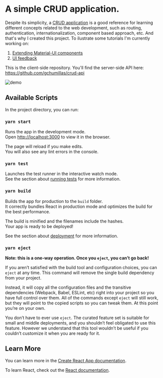 # A simple CRUD application.

Despite its simplicity, a [CRUD application](https://en.wikipedia.org/wiki/Create,_read,_update_and_delete) is a good reference for learning different concepts related to the web development, such as routing, authentication, internationalization, component based approach, etc. And that's why I created this project. To ilustrate some tutorials I'm currently working on:

1. [Extending Material-UI components](https://gonzalo-chumillas.github.io/extendind-mui-components/)
2. [UI feedback](https://gonzalo-chumillas.github.io/ui-feedback/)

This is the client-side repository. You'll find the server-side API here:<br>
https://github.com/gchumillas/crud-api

![demo](https://user-images.githubusercontent.com/5312427/72297283-de6f9580-365b-11ea-88ed-3bf5c8ab7e39.gif)

## Available Scripts

In the project directory, you can run:

### `yarn start`

Runs the app in the development mode.<br />
Open [http://localhost:3000](http://localhost:3000) to view it in the browser.

The page will reload if you make edits.<br />
You will also see any lint errors in the console.

### `yarn test`

Launches the test runner in the interactive watch mode.<br />
See the section about [running tests](https://facebook.github.io/create-react-app/docs/running-tests) for more information.

### `yarn build`

Builds the app for production to the `build` folder.<br />
It correctly bundles React in production mode and optimizes the build for the best performance.

The build is minified and the filenames include the hashes.<br />
Your app is ready to be deployed!

See the section about [deployment](https://facebook.github.io/create-react-app/docs/deployment) for more information.

### `yarn eject`

**Note: this is a one-way operation. Once you `eject`, you can’t go back!**

If you aren’t satisfied with the build tool and configuration choices, you can `eject` at any time. This command will remove the single build dependency from your project.

Instead, it will copy all the configuration files and the transitive dependencies (Webpack, Babel, ESLint, etc) right into your project so you have full control over them. All of the commands except `eject` will still work, but they will point to the copied scripts so you can tweak them. At this point you’re on your own.

You don’t have to ever use `eject`. The curated feature set is suitable for small and middle deployments, and you shouldn’t feel obligated to use this feature. However we understand that this tool wouldn’t be useful if you couldn’t customize it when you are ready for it.

## Learn More

You can learn more in the [Create React App documentation](https://facebook.github.io/create-react-app/docs/getting-started).

To learn React, check out the [React documentation](https://reactjs.org/).

